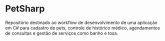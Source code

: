 # PetSharp
Repositório destinado ao workflow de desenvolvimento de uma aplicação em C# para cadastro de pets, controle de histórico médico, agendamentos de consultas e gestão de serviços como banho e tosa.
